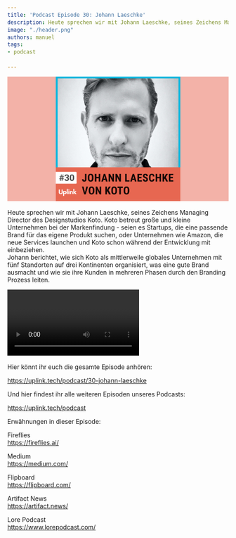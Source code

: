 ```yaml
---
title: 'Podcast Episode 30: Johann Laeschke'
description: Heute sprechen wir mit Johann Laeschke, seines Zeichens Managing Director des Designstudios Koto. Koto betreut große und kleine Unternehmen bei...
image: "./header.png"
authors: manuel
tags:
- podcast

---
```


![](header.png)

Heute sprechen wir mit Johann Laeschke, seines Zeichens Managing Director des Designstudios Koto. Koto betreut große und kleine Unternehmen bei der Markenfindung - seien es Startups, die eine passende Brand für das eigene Produkt suchen, oder Unternehmen wie Amazon, die neue Services launchen und Koto schon während der Entwicklung mit einbeziehen.<br />
Johann berichtet, wie sich Koto als mittlerweile globales Unternehmen mit fünf Standorten auf drei Kontinenten organisiert, was eine gute Brand ausmacht und wie sie ihre Kunden in mehreren Phasen durch den Branding Prozess leiten.

<!--truncate-->

<video controls="controls" src="https://uplink.tech/rails/active_storage/blobs/redirect/eyJfcmFpbHMiOnsibWVzc2FnZSI6IkJBaHBBdkoxIiwiZXhwIjpudWxsLCJwdXIiOiJibG9iX2lkIn19--336c8f5bfd4a9fa128db486dc5d890555d0ce0b9/manuel-meurer-johann-laeschke_full_length%20sep%207,%20%20(1).mp4"></video>

Hier könnt ihr euch die gesamte Episode anhören:

<Embed>https://uplink.tech/podcast/30-johann-laeschke</Embed>

Und hier findest ihr alle weiteren Episoden unseres Podcasts:

<Embed>https://uplink.tech/podcast</Embed>

Erwähnungen in dieser Episode:

Fireflies<br />
https://fireflies.ai/

Medium<br />
https://medium.com/

Flipboard<br />
https://flipboard.com/

Artifact News<br />
https://artifact.news/

Lore Podcast<br />
https://www.lorepodcast.com/
